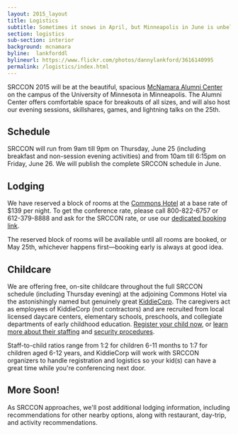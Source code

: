 ```yaml
---
layout: 2015_layout
title: Logistics
subtitle: Sometimes it snows in April, but Minneapolis in June is unbelievably lovely, as is our light-filled venue.
section: logistics
sub-section: interior
background: mcnamara
byline:  lankforddl
bylineurl: https://www.flickr.com/photos/dannylankford/3616140995
permalink: /logistics/index.html
---
```

SRCCON 2015 will be at the beautiful, spacious <a href="https://www.google.com/maps/place/mcnamara+alumni+center/@44.975251,-93.227871,15z/data=!4m2!3m1!1s0x0:0x5f984f594ceab6ad?sa=X&ei=9qzmVISFC4iegwTskYDYCg&ved=0CIcBEPwSMBA">McNamara Alumni Center</a> on the  campus of the University of Minnesota in Minneapolis. The Alumni Center offers comfortable space for breakouts of all sizes, and will also host our evening sessions, skillshares, games, and lightning talks on the 25th.

## Schedule

SRCCON will run from 9am till 9pm on Thursday, June 25 (including breakfast and non-session evening activities) and from 10am till 6:15pm on Friday, June 26. We will publish the complete SRCCON schedule in June.

## Lodging
We have reserved a block of rooms at the <a href="http://www.commonshotel.com/">Commons Hotel</a> at a base rate of $139 per night. To get the conference rate, please call 800-822-6757 or 612-379-8888 and ask for the SRCCON rate, or use our [dedicated booking link](https://gc.synxis.com/rez.aspx?Hotel=53931&Chain=11910&template=GCF&shell=GCF_4&start=availresults&arrive=6/24/2015&depart=6/27/2015&adult=1&child=0&group=062415SRCC). 

The reserved block of rooms will be available until all rooms are booked, or May 25th, whichever happens first—booking early is always at good idea.

## Childcare
We are offering free, on-site childcare throughout the full SRCCON schedule (including Thursday evening) at the adjoining Commons Hotel via the astonishingly named but genuinely great [KiddieCorp](https://www.kiddiecorp.com/). The caregivers act as employees of KiddieCorp (not contractors) and are recruited from local licensed daycare centers, elementary schools, preschools, and collegiate departments of early childhood education. [Register your child now](https://www.kiddiecorp.com/srcconkids.htm), or [learn more about their staffing](https://www.kiddiecorp.com/staffselect.html) and [security procedures](https://www.kiddiecorp.com/security.html). 

Staff-to-child ratios range from 1:2 for children 6-11 months to 1:7 for children aged 6-12 years, and KiddieCorp will work with SRCCON organizers to handle registration and logistics so your kid(s) can have a great time while you're conferencing next door. 

## More Soon!

As SRCCON approaches, we'll post additional lodging information, including recommendations for other nearby options, along with restaurant, day-trip, and activity recommendations.
